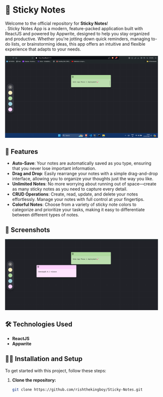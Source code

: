 # 🚀 Sticky Notes

Welcome to the official repository for **Sticky Notes**! 
<br />.
Sticky Notes App is a modern, feature-packed application built with ReactJS and powered by Appwrite, designed to help you stay organized and productive. Whether you're jotting down quick reminders, managing to-do lists, or brainstorming ideas, this app offers an intuitive and flexible experience that adapts to your needs.

![Project Banner](/repo_assets/Sticky-Notes.png)

## 🌟 Features

- **Auto-Save**: Your notes are automatically saved as you type, ensuring that you never lose important information.
- **Drag and Drop**: Easily rearrange your notes with a simple drag-and-drop interface, allowing you to organize your thoughts just the way you like.
- **Unlimited Notes**: No more worrying about running out of space—create as many sticky notes as you need to capture every detail.
- **CRUD Operations**: Create, read, update, and delete your notes effortlessly. Manage your notes with full control at your fingertips.
- **Colorful Notes**: Choose from a variety of sticky note colors to categorize and prioritize your tasks, making it easy to differentiate between different types of notes.


## 📸 Screenshots

![Screenshot 1](/repo_assets/ss1.png)

## 🛠️ Technologies Used

- **ReactJS**
- **Appwrite**

## 🧑‍💻 Installation and Setup

To get started with this project, follow these steps:

1. **Clone the repository:**
   ```bash
   git clone https://github.com/rishthekingboy/Sticky-Notes.git
